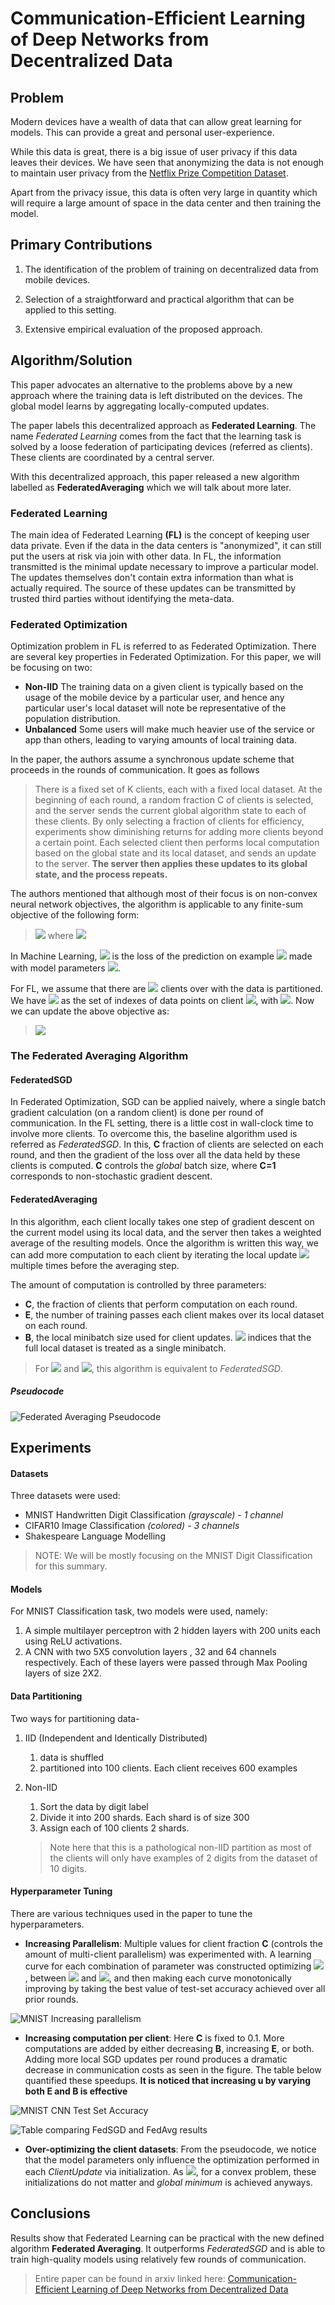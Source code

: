 
# Communication-Efficient Learning of Deep Networks from Decentralized Data


## Problem

Modern devices have a wealth of data that can allow great learning for models. This can provide a great and personal user-experience. 

While this data is great, there is a big issue of user privacy if this data leaves their devices. We have seen that anonymizing the data is not enough to maintain user privacy from the [Netflix Prize Competition Dataset](https://arxiv.org/PS_cache/cs/pdf/0610/0610105v2.pdf "Robust De-anonymization of Large Datasets (How to Break Anonymity of the Netflix Prize Dataset)"). 

Apart from the privacy issue, this data is often very large in quantity which will require a large amount of space in the data center and then training the model. 

## Primary Contributions

1. The identification of the problem of training on decentralized data from mobile devices. 
   
2. Selection of a straightforward and practical algorithm that can be applied to this setting.
3. Extensive empirical evaluation of the proposed approach.
   
## Algorithm/Solution

This paper advocates an alternative to the problems above by a new approach where the training data is left distributed on the devices. The global model learns by aggregating locally-computed updates. 

The paper labels this decentralized approach as **Federated Learning**. The name *Federated Learning* comes from the fact that the learning task is solved by a loose federation of participating devices (referred as clients). These clients are coordinated by a central server.

With this decentralized approach, this paper released a new algorithm labelled as **FederatedAveraging** which we will talk about more later.

### Federated Learning

The main idea of Federated Learning **(FL)** is the concept of keeping user data private. Even if the data in the data centers is "anonymized", it can still put the users at risk via join with other data. In FL, the information transmitted is the minimal update necessary to improve a particular model. The updates themselves don't contain extra information than what is actually required. The source of these updates can be transmitted by trusted third parties without identifying the meta-data.

### Federated Optimization

Optimization problem in FL is referred to as Federated Optimization. There are several key properties in Federated Optimization. For this paper, we will be focusing on two:

- **Non-IID** The training data on a given client is typically based on the usage of the mobile device by a particular user, and hence any particular user's local dataset will note be representative of the population distribution.
- **Unbalanced** Some users will make much heavier use of the service or app than others, leading to varying amounts of local training data.

In the paper, the authors assume a synchronous update scheme that proceeds in the rounds of communication. It goes as follows

> There is a fixed set of K clients, each with a fixed local dataset. At the beginning of each round, a random fraction C of clients is selected, and the server sends the current global algorithm state to each of these clients. By only selecting a fraction of clients for efficiency, experiments show diminishing returns for adding more clients beyond a certain point. Each selected client then performs local computation based on the global state and its local dataset, and sends an update to the server. **The server then applies these updates to its global state, and the process repeats.**

The authors mentioned that although most of their focus is on non-convex neural network objectives, the algorithm is applicable to any finite-sum objective of the following form:

> <img src="https://render.githubusercontent.com/render/math?math=\min\limits_{w\in\R^d}f(w)"/> where <img src="https://render.githubusercontent.com/render/math?math=f(w) = \frac{1}{n} \sum\nolimits_{i=1}^{n} f_i(w)" />

In Machine Learning, <img src="https://render.githubusercontent.com/render/math?math=f_i(w)"/> is the loss of the prediction on example <img src="https://render.githubusercontent.com/render/math?math=(x_i, y_i)"/> made with model parameters <img src="https://render.githubusercontent.com/render/math?math=w"/>.

For FL, we assume that there are <img src="https://render.githubusercontent.com/render/math?math=K"/> clients over with the data is partitioned. We have <img src="https://render.githubusercontent.com/render/math?math=P_k"/> as the set of indexes of data points on client <img src="https://render.githubusercontent.com/render/math?math=k"/>, with <img src="https://render.githubusercontent.com/render/math?math=n_k = |P_k|"/>. Now we can update the above objective as:

> <img src="https://render.githubusercontent.com/render/math?math=f(w)=\sum\nolimits_{k=1}^{K} \frac{n_k}{n} F_k(w)$ where $F_k(w) = \frac{1}{n_k} \sum_{i\in P_k} f_i(w)" /> 

### The Federated Averaging Algorithm

#### FederatedSGD
In Federated Optimization, SGD can be applied naively, where a single batch gradient calculation (on a random client) is done per round of communication. In the FL setting, there is a little cost in wall-clock time to involve more clients. To overcome this, the baseline algorithm used is referred as *FederatedSGD*. In this, **C** fraction of clients are selected on each round, and then the gradient of the loss over all the data held by these clients is computed. **C** controls the *global* batch size, where **C=1** corresponds to non-stochastic gradient descent.

#### FederatedAveraging

In this algorithm, each client locally takes one step of gradient descent on the current model using its local data, and the server then takes a weighted average of the resulting models. Once the algorithm is written this way, we can add more computation to each client by iterating the local update <img src="https://render.githubusercontent.com/render/math?math=w^k \leftarrow w^k - \eta\nabla F_k(w^k)"/> multiple times before the averaging step.

The amount of computation is controlled by three parameters: 

- **C**, the fraction of clients that perform computation on each round.
- **E**, the number of training passes each client makes over its local dataset on each round.
- **B**, the local minibatch size used for client updates. <img src="https://render.githubusercontent.com/render/math?math=B=\infty"/> indices that the full local dataset is treated as a single minibatch.
  
> For <img src="https://render.githubusercontent.com/render/math?math=B=\infty"/> and <img src="https://render.githubusercontent.com/render/math?math=E=1"/>, this algorithm is equivalent to *FederatedSGD*.

##### Pseudocode

![Federated Averaging Pseudocode](../assets/fed_avg/fed_avg_alg.png)


## Experiments

#### Datasets

Three datasets were used:

- MNIST Handwritten Digit Classification *(grayscale) - 1 channel*
- CIFAR10 Image Classification *(colored) - 3 channels*
- Shakespeare Language Modelling

> NOTE: We will be mostly focusing on the MNIST Digit Classification for this summary.

#### Models

For MNIST Classification task, two models were used, namely:

1. A simple multilayer perceptron with 2 hidden layers with 200 units each using ReLU activations.
2. A CNN with two 5X5 convolution layers , 32 and 64 channels respectively. Each of these layers were passed through Max Pooling layers of size 2X2.

#### Data Partitioning 

Two ways for partitioning data- 

1. IID (Independent and Identically Distributed)
   1. data is shuffled
   2. partitioned into 100 clients. Each client receives 600 examples

2. Non-IID
   1. Sort the data by digit label
   2. Divide it into 200 shards. Each shard is of size 300
   3. Assign each of 100 clients 2 shards.

    > Note here that this is a pathological non-IID partition as most of the clients will only have examples of 2 digits from the dataset of 10 digits.

#### Hyperparameter Tuning

There are various techniques used in the paper to tune the hyperparameters.

- **Increasing Parallelism**: Multiple values for client fraction **C** (controls the amount of multi-client parallelism) was experimented with. A learning curve for each combination of parameter was constructed optimizing <img src="https://render.githubusercontent.com/render/math?math=\eta"/>, between <img src="https://render.githubusercontent.com/render/math?math=10^\frac{1}{3}"/> and <img src="https://render.githubusercontent.com/render/math?math=10^\frac{1}{6}"/>, and then making each curve monotonically improving by taking the best value of test-set accuracy achieved over all prior rounds.

![MNIST Increasing parallelism](../assets/fed_avg/mnist_increasing_parallelism.png)


- **Increasing computation per client**: Here **C** is fixed to 0.1. More computations are added by either decreasing **B**, increasing **E**, or both. Adding more local SGD updates per round produces a dramatic decrease in communication costs as seen in the figure. The table below quantified these speedups. **It is noticed that increasing **u** by varying both **E** and **B** is effective**

![MNIST CNN Test Set Accuracy](../assets/fed_avg/mnist_cnn_test_set_acc_fed_avg.png)

![Table comparing FedSGD and FedAvg results](../assets/fed_avg/mnist_cnn_table_fed_avg.png)

- **Over-optimizing the client datasets**: From the pseudocode, we notice that the model parameters only influence the optimization performed in each *ClientUpdate* via initialization. As <img src="https://render.githubusercontent.com/render/math?math=E\rightarrow \infty"/>, for a convex problem, these initializations do not matter and *global minimum* is achieved anyways.


## Conclusions

Results show that Federated Learning can be practical with the new defined algorithm **Federated Averaging**. It outperforms *FederatedSGD* and is able to train high-quality models using relatively few rounds of communication.

> Entire paper can be found in arxiv linked here:  [Communication-Efficient Learning of Deep Networks
from Decentralized Data](https://arxiv.org/pdf/1602.05629.pdf)
